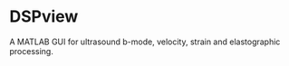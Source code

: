 DSPview
=======

A MATLAB GUI for ultrasound b-mode, velocity, strain and elastographic processing. 
